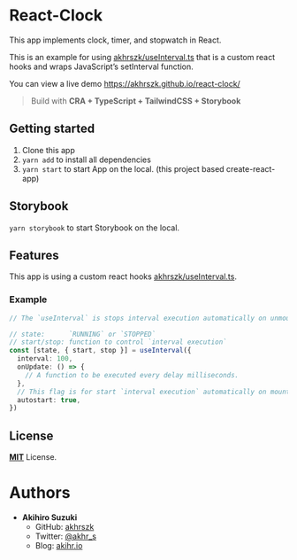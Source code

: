 # React-Clock

This app implements clock, timer, and stopwatch in React.

This is an example for using [akhrszk/useInterval.ts](https://gist.github.com/akhrszk/776e7f136f8c167d9e66adff1a2d63e5) that is a custom react hooks and wraps JavaScript’s setInterval function.

You can view a live demo https://akhrszk.github.io/react-clock/

> Build with **CRA + TypeScript + TailwindCSS + Storybook**

## Getting started

1. Clone this app
2. `yarn add` to install all dependencies
3. `yarn start` to start App on the local. (this project based create-react-app)

## Storybook

`yarn storybook` to start Storybook on the local.

## Features

This app is using a custom react hooks [akhrszk/useInterval.ts](https://gist.github.com/akhrszk/776e7f136f8c167d9e66adff1a2d63e5).

### Example

```typescript
// The `useInterval` is stops interval execution automatically on unmounted.

// state:      `RUNNING` or `STOPPED`
// start/stop: function to control `interval execution`
const [state, { start, stop }] = useInterval({
  interval: 100,
  onUpdate: () => {
    // A function to be executed every delay milliseconds.
  },
  // This flag is for start `interval execution` automatically on mount.
  autostart: true,
})
```

## License

**[MIT](LICENSE)** License.

# Authors

- **Akihiro Suzuki**
  - GitHub: [akhrszk](https://github.com/akhrszk)
  - Twitter: [@akhr_s](https://twitter.com/akhr_s)
  - Blog: [akihr.io](https://akihr.io/)
